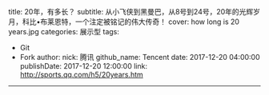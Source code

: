 title: 20年，有多长？
subtitle: 从小飞侠到黑曼巴，从8号到24号，20年的光辉岁月，科比•布莱恩特，一个注定被铭记的伟大传奇！
cover: how long is 20 years.jpg
categories: 展示型
tags:
  - Git
  - Fork
author:
  nick: 腾讯
  github_name: Tencent
date: 2017-12-20 04:00:00
publishDate: 2017-12-20 12:00:00
link: http://sports.qq.com/h5/20years.htm
---
